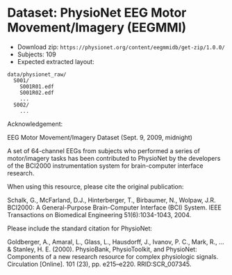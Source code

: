 # Dataset: PhysioNet EEG Motor Movement/Imagery (EEGMMI)

- Download zip: `https://physionet.org/content/eegmmidb/get-zip/1.0.0/`
- Subjects: 109
- Expected extracted layout:

```
data/physionet_raw/
  S001/
    S001R01.edf
    S001R02.edf
    ...
  S002/
    ...
```

Acknowledgement:

EEG Motor Movement/Imagery Dataset (Sept. 9, 2009, midnight)

A set of 64-channel EEGs from subjects who performed a series of motor/imagery tasks has been contributed to PhysioNet by the developers of the BCI2000 instrumentation system for brain-computer interface research.

When using this resource, please cite the original publication:

Schalk, G., McFarland, D.J., Hinterberger, T., Birbaumer, N., Wolpaw, J.R. BCI2000: A General-Purpose Brain-Computer Interface (BCI) System. IEEE Transactions on Biomedical Engineering 51(6):1034-1043, 2004.

Please include the standard citation for PhysioNet:

Goldberger, A., Amaral, L., Glass, L., Hausdorff, J., Ivanov, P. C., Mark, R., ... & Stanley, H. E. (2000). PhysioBank, PhysioToolkit, and PhysioNet: Components of a new research resource for complex physiologic signals. Circulation [Online]. 101 (23), pp. e215–e220. RRID:SCR_007345.